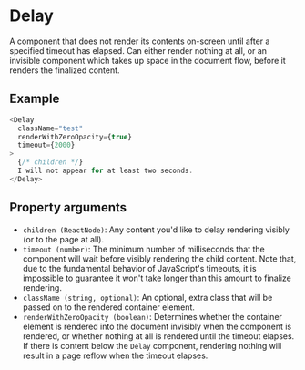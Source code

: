 # Delay

A component that does not render its contents on-screen until after a specified timeout has elapsed. Can either render nothing at all, or an invisible component which takes up space in the document flow, before it renders the finalized content.

## Example

```javascript
<Delay
  className="test"
  renderWithZeroOpacity={true}
  timeout={2000}
>
  {/* children */}
  I will not appear for at least two seconds.
</Delay>
```

## Property arguments

* `children (ReactNode)`: Any content you'd like to delay rendering visibly (or to the page at all).
* `timeout (number)`: The minimum number of milliseconds that the component will wait before visibly rendering the child content. Note that, due to the fundamental behavior of JavaScript's timeouts, it is impossible to guarantee it won't take longer than this amount to finalize rendering.
* `className (string, optional)`: An optional, extra class that will be passed on to the rendered container element.
* `renderWithZeroOpacity (boolean)`: Determines whether the container element is rendered into the document invisibly when the component is rendered, or whether nothing at all is rendered until the timeout elapses. If there is content below the `Delay` component, rendering nothing will result in a page reflow when the timeout elapses.
